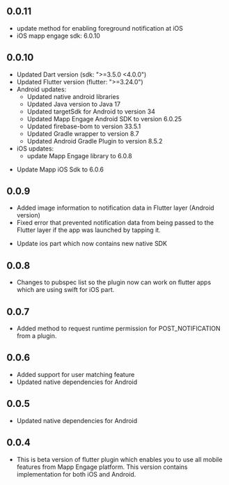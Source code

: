 ## 0.0.11
- update method for enabling foreground notification at iOS
- iOS mapp engage sdk: 6.0.10

## 0.0.10
- Updated Dart version (sdk: ">=3.5.0 <4.0.0")
- Updated Flutter version (flutter: ">=3.24.0")
- Android updates:
  - Updated native android libraries
  - Updated Java version to Java 17
  - Updated targetSdk for Android to version 34
  - Updated Mapp Engage Android SDK to version 6.0.25
  - Updated firebase-bom to version 33.5.1
  - Updated Gradle wrapper to version 8.7
  - Updated Android Gradle Plugin to version 8.5.2
- iOS updates:
  - update Mapp Engage library to 6.0.8
* Update Mapp iOS Sdk to 6.0.6

## 0.0.9
* Added image information to notification data in Flutter layer (Android version)
* Fixed error that prevented notification data from being passed to the Flutter layer if the app was launched by tapping it.
- Update ios part which now contains new native SDK

## 0.0.8

- Changes to pubspec list so the plugin now can work on flutter apps which are using swift for iOS part.

## 0.0.7

- Added method to request runtime permission for POST_NOTIFICATION from a plugin.

## 0.0.6

- Added support for user matching feature
- Updated native dependencies for Android

## 0.0.5

- Updated native dependencies for Android

## 0.0.4

- This is beta version of flutter plugin which enables you to use all mobile features from Mapp Engage platform. This version contains implementation for both iOS and Android.
